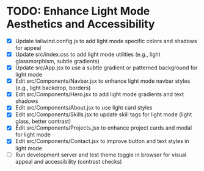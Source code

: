 # TODO: Enhance Light Mode Aesthetics and Accessibility

- [x] Update tailwind.config.js to add light mode specific colors and shadows for appeal
- [x] Update src/index.css to add light mode utilities (e.g., light glassmorphism, subtle gradients)
- [x] Update src/App.jsx to use a subtle gradient or patterned background for light mode
- [x] Edit src/Components/Navbar.jsx to enhance light mode navbar styles (e.g., light backdrop, borders)
- [x] Edit src/Components/Hero.jsx to add light mode gradients and text shadows
- [x] Edit src/Components/About.jsx to use light card styles
- [x] Edit src/Components/Skills.jsx to update skill tags for light mode (light glass, better contrast)
- [x] Edit src/Components/Projects.jsx to enhance project cards and modal for light mode
- [x] Edit src/Components/Contact.jsx to improve button and text styles in light mode
- [ ] Run development server and test theme toggle in browser for visual appeal and accessibility (contrast checks)
